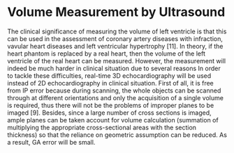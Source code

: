 # Volume Measurement by Ultrasound

The clinical significance of measuring the volume of left ventricle is that this can be used in the assessment of coronary artery diseases with infraction, vavular heart diseases and left ventricular hypertrophy [11].
In theory, if the heart phantom is replaced by a real heart, then the volume of the left ventricle of the real heart can be measured. However, the measurement will indeed be much harder in clinical situation due to several reasons
In order to tackle these difficulties, real-time 3D echocardiography will be used instead of 2D echocardiography in clinical situation. First of all, it is free from IP error because during scanning, the whole objects can be scanned through at different orientations and only the acquisition of a single volume is required, thus there will not be the problems of improper planes to be imaged [9]. Besides, since a large number of cross sections is imaged, ample planes can be taken account for volume calculation (summation of multiplying the appropriate cross-sectional areas with the section thickness) so that the reliance on geometric assumption can be reduced. As a result, GA error will be small.
